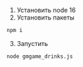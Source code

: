 1. Установить node 16
2. Установить пакеты

```bash
npm i
```

3. Запустить

```bash
node gmgame_drinks.js
```
